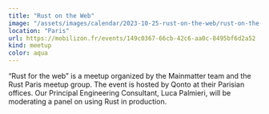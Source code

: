 ```yaml
---
title: "Rust on the Web"
image: "/assets/images/calendar/2023-10-25-rust-on-the-web/rust-on-the-web.jpg"
location: "Paris"
url: https://mobilizon.fr/events/149c0367-66cb-42c6-aa0c-8495bf6d2a52
kind: meetup
color: aqua
---
```


“Rust for the web” is a meetup organized by the Mainmatter team and the Rust
Paris meetup group. The event is hosted by Qonto at their Parisian offices. Our
Principal Engineering Consultant, Luca Palmieri, will be moderating a panel on
using Rust in production.
